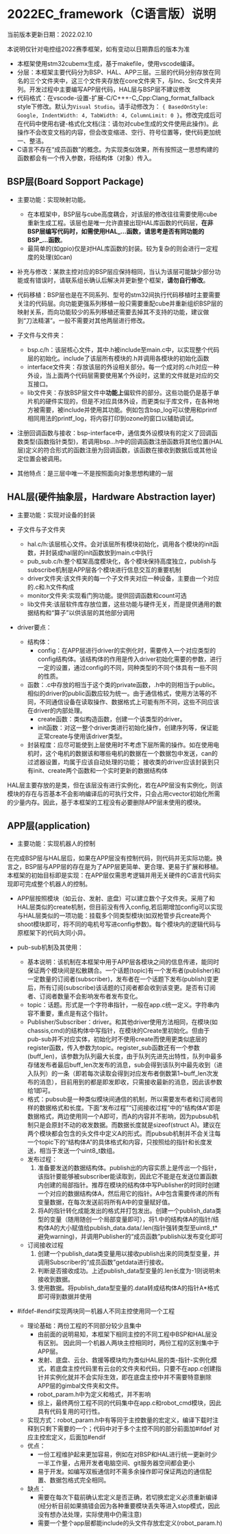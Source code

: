 # 2022EC_framework（C语言版）说明
当前版本更新日期：2022.02.10

本说明仅针对电控组2022赛季框架，如有变动以日期靠后的版本为准

- 本框架使用stm32cubemx生成，基于makefile，使用vscode编译。
- 分层：本框架主要代码分为BSP、HAL、APP三层。三层的代码分别存放在同名的三个文件夹中，这三个文件夹存放在core文件夹下，与Inc、Src文件夹并列。开发过程中主要编写APP层代码，HAL层与BSP层不建议修改
- 代码格式：在vscode-设置-扩展-C/C+++-C_Cpp:Clang_format_fallback style下修改。默认为`Visual Studio`。请手动修改为：
`{ BasedOnStyle: Google, IndentWidth: 4, TabWidth: 4, ColumnLimit: 0 }`。修改完成后可在代码中使用右键-格式化文档(注：请勿对cube生成的文件使用此操作)。此操作不会改变文档的内容，但会改变缩进、空行、符号位置等，使代码更加统一、整洁。
- C语言不存在“成员函数”的概念。为实现类似效果，所有按照这一思想构建的函数都会有一个传入参数，将结构体（对象）传入。

## BSP层(Board Sopport Package)
- 主要功能：实现映射功能。
  - 在本框架中，BSP层与cube高度耦合，对该层的修改往往需要使用cube重新生成工程。该层也是唯一允许直接出现HAL库函数的代码层，**在非BSP层编写代码时，如需使用HAL_...函数，请思考是否有同功能的BSP_...函数**。
  - 最简单的(如gpio)仅是对HAL库函数的封装。较为复杂的则会进行一定程度的处理(如can)

- 补充与修改：某款主控对应的BSP层应保持相同，当认为该层可能缺少部分功能或有错误时，请联系组长确认后解决并更新整个框架，**请勿自行修改**。

- 代码移植：BSP层也是在不同系列、型号的stm32间执行代码移植时主要需要关注的代码层。向功能更强系列移植一般只需要重配cube并重新组织BSP层的映射关系，而向功能较少的系列移植还需要去掉其不支持的功能，建议做到“刀法精湛”。一般不需要对其他两层进行修改。

- 子文件与文件夹：
  - bsp.c/h：该层核心文件，其中.h被include至main.c中，以实现整个代码层的初始化。include了该层所有模块的.h并调用各模块的初始化函数
  - interface文件夹：存放该层的外设相关部分。每一个成对的.c/h对应一种外设，当上面两个代码层需要使用某个外设时，这里的文件就是对应的交互接口。
  - lib文件夹：存放BSP层文件中**功能上**偏软件的部分。这些功能仍是基于单片机的硬件实现的，但是不对应具体外设，而更类似于库文件，在各种地方被需要，被include并使用其功能。例如包含bsp_log可以使用和printf相同用法的printf_log，将内容打印到ozone的窗口以辅助调试。

- 注册回调函数与接收：bsp-interface中，通信类外设模块有的定义了回调函数类型(函数指针类型)，若调用bsp...h中的回调函数注册函数将其他位置(HAL层)定义的符合形式的函数注册为回调函数，该函数在接收到数据后或其他设定位置会被调用。

- 其他特点：是三层中唯一不是按照面向对象思想构建的一层

## HAL层(硬件抽象层，Hardware Abstraction layer)
- 主要功能：实现对设备的封装
- 子文件与子文件夹
  - hal.c/h:该层核心文件。会对该层所有模块初始化，调用各个模块的init函数，并封装成hal层的init函数放到main.c中执行
  - pub_sub.c/h:整个框架高度模块化，各个模块保持高度独立，publish与subscribe机制是APP层各个模块进行信息交互的重要机制
  - driver文件夹:该文件夹的每一个子文件夹对应一种设备，主要由一个对应的.c和.h文件构成
  - monitor文件夹:实现看门狗功能。提供回调函数和count可选
  - lib文件夹:该层软件库存放位置，这些功能与硬件无关，而是提供通用的数据结构和“算子”以供该层的其他部分调用

- driver要点：
  - 结构体：
    - config：在APP层进行driver的实例化时，需要传入一个对应类型的config结构体。该结构体的作用是传入driver初始化需要的参数，进行一定的设置，通过config的不同，同种类型的不同个体具有一些不同的性质。
  - 函数：.c中存放的相当于这个类的private函数，.h中的则相当于public。相似的driver的public函数应较为统一。由于通信格式，使用方法等的不同，不同通信设备在读取操作、数据格式上可能有所不同，这些不同应该在driver的内部处理。
    - create函数：类似构造函数，创建一个该类型的driver。
    - init函数：对这一整个driver类进行初始化操作，创建序列等，保证能正常create与使用该driver类型。
  - 封装程度：应尽可能使到上层使用时不考虑下层所需的操作。如在使用电机时，这个电机的数据该和哪些电机的数据在一个数据包中发送，can的过滤器设置，均属于应该自动处理的功能；
  接收类的driver应该封装到只有init、create两个函数和一个实时更新的数据结构体

HAL层主要存放的是类，但在该层没有进行实例化，若在APP层没有实例化，则该模块的存在与否基本不会影响编译后的可执行文件，只会占用cvector初始化所需的少量内存。因此，基于本框架的工程没有必要删除APP层未使用的模块。


## APP层(application)
- 主要功能：实现机器人的控制

在完成BSP层与HAL层后，如果在APP层没有控制代码，则代码并无实际功能。换言之，BSP层与APP层的存在是为了APP层更简单、更合理、更易于扩展和移植。本框架的初始目标即是实现：在APP层仅需思考逻辑并用无关硬件的C语言代码实现即可完成整个机器人的控制。

- APP层按照模块（如云台、发射、底盘）可以建立数个子文件夹。采用了和HAL层类似的create机制，但目前没有传入config,若后期增加config可以实现与HAL层类似的一项功能：挂载多个同类型模块(如双枪管步兵create两个shoot模块即可，将不同的电机号写进config参数)。每个模块内的逻辑代码与原框架下的代码大同小异。 

- pub-sub机制及其使用：
  - 基本说明：该机制在本框架中用于APP层各模块之间的信息传递，能同时保证两个模块间是松散耦合。一个话题(topic)有一个发布者(publisher)和一定数量的订阅者(subscriber)，发布者在一个话题下发布(publish)变更后，所有订阅(subscribe)该话题的订阅者都会收到该变更。是否有订阅者、订阅者数量不会影响发布者发布变化。
  - topic：话题。形式是一个字符串指针，一般在app.c统一定义。字符串内容不重要，重点是有这个指针。
  - Publisher/Subscriber：driver。和其他driver使用方法相同，在模块(如chassis,cmd)的结构体中写指针，在模块的Create里初始化。但由于pub-sub并不对应实体，初始化时不使用create而使用更类似底层的register函数，传入参数为topic。register_sub函数还有一个参数(buff_len)，该参数为队列最大长度，由于队列先进先出特性，队列中最多存储发布者最后buff_len次发布的消息，sub会得到该队列中最先收到（进入队列）的一条（即若每次读取会得到对应发布者倒数第1~buff_len次发布的消息），目前用到的都是即发即收，只需接收最新的消息，因此该参数给1即可。
  - 格式：pubsub是一种类似模块间通信的机制，所以需要发布者和订阅者同样的数据格式和长度。下面“发布过程”“订阅接收过程”中的“结构体A”即是数据格式，两边使用同一个A即可，而A的内容并不影响，因为pubsub机制只是会原封不动的收发数据。而数据长度就是sizeof(struct A)。建议在两个模块都会包含的头文件中定义A的形式。而pubsub机制并不会关注每一个topic下的“结构体A”的具体格式和内容，只按照给的指针和长度发送，相当于发送一个uint8_t数组。
  - 发布过程：
    1. 准备要发送的数据结构体。publish出的内容实质上是传出一个指针，该指针要能够被subscriber能读取到，因此它不能是在发送位置函数内创建的局部指针。推荐在模块的结构体中写Publisher的时同时创建一个对应的数据结构体A，然后用它的指针。A中包含需要传递的所有变量数据，在每次发送前将所有A中的变量赋好值。
    2. 将A的指针转化成能发出的格式并打包发出。创建一个publish_data类型的变量（随用随创一个局部变量即可），将1.中的结构体A的指针/结构体A的大小赋值给publish_data.data/.len(指针强转类型至uint8_t*避免warning)，并调用Publisher的“成员函数”publish以发布变化即可
  - 订阅接收过程
    1. 创建一个publish_data类变量用以接收publish出来的同类型变量，并调用Subscriber的“成员函数”getdata进行接收。
    2. 判断是否接收成功。上述publish_data型变量的.len长度为-1则说明未接收到数据。
    3. 使用数据。将publish_data型变量的.data转成结构体A的指针A*格式即可得到数据并使用

- #ifdef-#endif实现两块同一机器人不同主控使用同一个工程
  - 理论基础：两份工程的不同部分较少且集中
    - 由前面的说明易知，本框架下相同主控的不同工程中BSP和HAL层没有区别。 因此同一个机器人两块主控相同时，两份工程的区别集中于APP层。
    - 发射、底盘、云台、救援等模块均为类似HAL层的类-指针-实例化模式，若底盘主控代码里有云台的文件夹和代码，只要不在app.c创建指针并实例化就并不会实际生效，即在底盘主控中并不需要特意删除APP层的gimbal文件夹和文件。
    - robot_param.h中为定义和格式，并不影响
    - 综上，最终两份工程不同的代码集中在app.c和robot_cmd模块，因此具有代码复用的可行性。
  - 实现方式：robot_param.h中有等同于主控数量的宏定义，编译下载时注释到只剩下需要的一个；代码中对于多个主控不同的部分前面加#ifdef 对应主控宏定义，后面加#endif
  - 优点：
    - 一份工程维护起来更加容易，例如在对BSP和HAL进行统一更新时少一半工作量，占用开发者电脑空间、git服务器空间都会更小
    - 易于开发。如编写双板通信时不需多余操作即可保证两边的通信配置、数据包格式完全相同。
  - 缺点：
    - 需要在每次下载前确认宏定义是否正确，若切换宏定义必须重新编译(经分析目前如果搞错会因为各种重要模块丢失等进入stop模式，因此没有想办法处理，实际使用中仍需注意)
    - 需要一个整个app层都能include的头文件存放宏定义(robot_param.h)